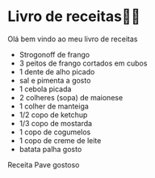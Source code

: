 

 # Livro de receitas:man_cook:



 Olá bem vindo ao meu livro de receitas

 -  Strogonoff de frango
 -  3 peitos de frango cortados em cubos
-  1 dente de alho picado
-  sal e pimenta a gosto
-  1 cebola picada
-  2 colheres (sopa) de maionese
-  1 colher de manteiga
-  1/2 copo de ketchup
-  1/3 copo de mostarda
-  1 copo de cogumelos
-  1 copo de creme de leite
-  batata palha gosto



Receita Pave gostoso

